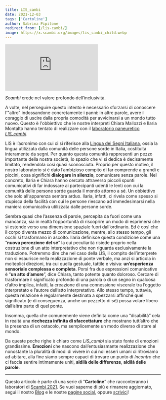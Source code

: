 ```yaml
---
title: LIS_cambi
date: 2021-12-03
tags: ['Cartoline']
author: Sabrina Pipitone
redirect_from: [/lis-cambi/]
image: https://x.scambi.org/images/lis_cambi_child.webp
---
```

<div class='embed-container'><iframe title='LIS_cambi — Cartolina' src='https://peertube.uno/videos/embed/c2d570fc-07ec-4d80-b48f-4ff063390f69?autoplay=1&amp;title=0&amp;warningTitle=0&amp;peertubeLink=0' allowfullscreen='' sandbox='allow-same-origin allow-scripts allow-popups' frameborder='0'></iframe></div>

*Scambi* crede nel valore profondo dell’inclusività.

A volte, nel perseguire questo intento è necessario sforzarsi di conoscere l’"altro" indossandone concretamente i panni: in altre parole, avere il coraggio di uscire dalla propria comodità per avvicinarsi a un mondo tutto nuovo. Questo è l'obbiettivo che le nostre interpreti Chiara Mallozzi e Ilaria Montalto hanno tentato di realizzare con il [laboratorio paneuretico <cite>LIS_cambi</cite>]().

LIS è l’acronimo con cui ci si riferisce alla [Lingua dei Segni Italiana](https://it.wikipedia.org/wiki/Lingua_dei_segni_italiana), ossia la lingua utilizzata dalla comunità delle persone sorde in Italia, costituita interamente da segni. Per quanto questa comunità rappresenti un pezzo importante della nostra società, lo spazio che vi si dedica è decisamente limitato, rendendola così quasi sconosciuta. Proprio per questo motivo, il nostro laboratorio si è dato l’ambizioso compito di far comprende a grandi e piccini, cosa significhi **dialogare in silenzio**, comunicare senza parole. Nel concreto, Ilaria e Chiara hanno cercato attraverso piccoli spunti comunicativi di far indossare ai partecipanti udenti le lenti con cui la comunità delle persone sorde guarda il mondo attorno a sé. Un obbiettivo che solo all’apparenza sembra arduo. Ilaria, infatti, ci rivela come spesso si stupisca della facilità con cui le persone riescano ad immedesimarsi nella maniera comunicativa utilizzata dalle persone sorde.

Sembra quasi che l’assenza di parole, percepita da fuori come una mancanza, sia in realtà l’opportunità di riscoprire un modo di esprimersi che si estende verso una dimensione spaziale fuori dall’ordinario. Ed è così che il corpo diventa mezzo di comunicazione, mentre, allo stesso tempo, gli occhi si trasformano in ascolto. Ilaria definisce questa condizione come una “**nuova percezione del sé**” la cui peculiarità risiede proprio nella costruzione di un atto interpretativo che non riguarda esclusivamente la traduzione. Potremmo dire che nel caso della LIS, il compito dell’interprete non si esaurisce nella realizzazione di ponte verbale, ma anzi si articola in molteplici direzioni, tra cui quella gestuale, tattile e visiva: **un’esperienza sensoriale complessa e completa**. Porsi fra due espressioni comunicative è “**un atto d’amore**”, dice Chiara, tanto potente quanto doloroso. Cercare di trasformare il significato profondo di una parola o di un segno in qualcosa d’altro implica, infatti, la creazione di una connessione viscerale tra l’oggetto interpretato e l’autore dell’atto interpretativo. Allo stesso tempo, tuttavia, questa relazione è regolarmente destinata a spezzarsi affinché quel significato (e di conseguenza, anche un pezzetto di sé) possa volare libero dall’altra parte di quel ponte.

Insomma, quella che comunemente viene definita come una “disabilità” cela in realtà una **ricchezza infinita di sfaccettature** che mostrano tutt’altro che la presenza di un ostacolo, ma semplicemente un modo diverso di stare al mondo.

Da queste poche righe è chiaro come <cite>LIS_cambi</cite> sia stato fonte di emozioni grandissime. **Emozioni** che nascono dall’entusiasmante realizzazione che nonostante la pluralità di modi di vivere in cui noi esseri umani ci ritroviamo ad abitare, alla fine siamo sempre capaci di trovare un punto di *Incontro* che ci faccia sentire intimamente uniti, **aldilà delle differenze**, **aldilà delle parole**.

---

Questo articolo è parte di una serie di “**Cartoline**” che racconteranno i laboratori di [Scambi 2021](/2021 'Edizione 2021'). Se vuoi saperne di più e rimanere aggiornato, segui il nostro [Blog](/blog 'Scambi di Parole - il blog di Scambi Festival') e le nostre [pagine social](https://instagram.com/scambifestival '@scambifestival su Instagram'), oppure <a href='mailto:staff@scambi.org' target='_blank' title='Scrivici un’email'>scrivici</a>!
